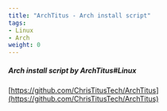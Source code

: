 ```yaml
---
title: "ArchTitus - Arch install script"
tags:
- Linux
- Arch
weight: 0
---
```


##### Arch install script by ArchTitus#Linux

[https://github.com/ChrisTitusTech/ArchTitus](https://github.com/ChrisTitusTech/ArchTitus)